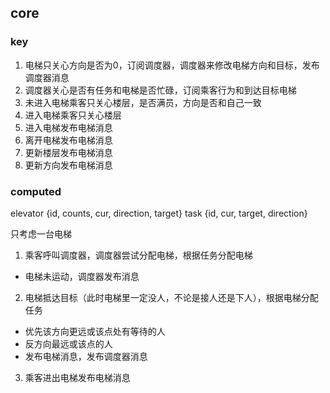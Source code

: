 ## core

### key

1. 电梯只关心方向是否为0，订阅调度器，调度器来修改电梯方向和目标，发布调度器消息
2. 调度器关心是否有任务和电梯是否忙碌，订阅乘客行为和到达目标电梯
3. 未进入电梯乘客只关心楼层，是否满员，方向是否和自己一致
4. 进入电梯乘客只关心楼层
5. 进入电梯发布电梯消息
6. 离开电梯发布电梯消息
7. 更新楼层发布电梯消息
8. 更新方向发布电梯消息

### computed

elevator {id, counts, cur, direction, target}
task {id, cur, target, direction}

只考虑一台电梯

1. 乘客呼叫调度器，调度器尝试分配电梯，根据任务分配电梯
  * 电梯未运动，调度器发布消息
2. 电梯抵达目标（此时电梯里一定没人，不论是接人还是下人），根据电梯分配任务
  * 优先该方向更远或该点处有等待的人
  * 反方向最远或该点的人
  * 发布电梯消息，发布调度器消息
3. 乘客进出电梯发布电梯消息
